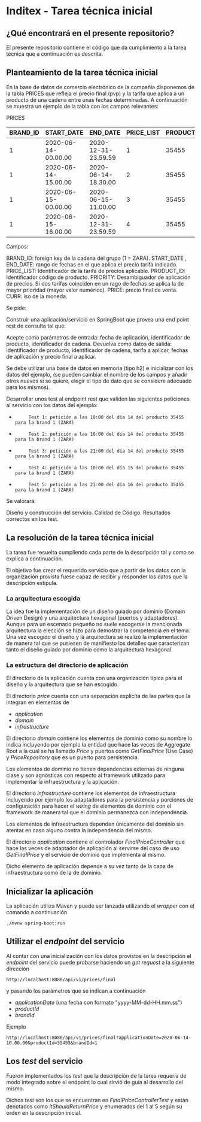 # Inditex - Tarea técnica inicial

## ¿Qué encontrará en el presente repositorio?

El presente repositorio contiene el código que da cumplimiento a la tarea técnica que a continuación es descrita.

## Planteamiento de la tarea técnica inicial

En la base de datos de comercio electrónico de la compañía disponemos de la tabla PRICES que refleja el precio final (pvp) y la tarifa que aplica a un producto de una cadena entre unas fechas determinadas. A continuación se muestra un ejemplo de la tabla con los campos relevantes:

PRICES

| BRAND_ID | START_DATE          | END_DATE            | PRICE_LIST | PRODUCT_ID | PRIORITY | PRICE | CURR |
|----------|---------------------|---------------------|------------|------------|----------|-------|------|
| 1        | 2020-06-14-00.00.00 | 2020-12-31-23.59.59 | 1          | 35455      | 0        | 35.50 | EUR  |
| 1        | 2020-06-14-15.00.00 | 2020-06-14-18.30.00 | 2          | 35455      | 1        | 25.45 | EUR  |
| 1        | 2020-06-15-00.00.00 | 2020-06-15-11.00.00 | 3          | 35455      | 1        | 30.50 | EUR  |
| 1        | 2020-06-15-16.00.00 | 2020-12-31-23.59.59 | 4          | 35455      | 1        | 38.95 | EUR  |

Campos:

BRAND_ID: foreign key de la cadena del grupo (1 = ZARA).
START_DATE , END_DATE: rango de fechas en el que aplica el precio tarifa indicado.
PRICE_LIST: Identificador de la tarifa de precios aplicable.
PRODUCT_ID: Identificador código de producto.
PRIORITY: Desambiguador de aplicación de precios. Si dos tarifas coinciden en un rago de fechas se aplica la de mayor prioridad (mayor valor numérico).
PRICE: precio final de venta.
CURR: iso de la moneda.

Se pide:

Construir una aplicación/servicio en SpringBoot que provea una end point rest de consulta  tal que:

Acepte como parámetros de entrada: fecha de aplicación, identificador de producto, identificador de cadena.
Devuelva como datos de salida: identificador de producto, identificador de cadena, tarifa a aplicar, fechas de aplicación y precio final a aplicar.

Se debe utilizar una base de datos en memoria (tipo h2) e inicializar con los datos del ejemplo, (se pueden cambiar el nombre de los campos y añadir otros nuevos si se quiere, elegir el tipo de dato que se considere adecuado para los mismos).

Desarrollar unos test al endpoint rest que  validen las siguientes peticiones al servicio con los datos del ejemplo:

-          Test 1: petición a las 10:00 del día 14 del producto 35455   para la brand 1 (ZARA)
-          Test 2: petición a las 16:00 del día 14 del producto 35455   para la brand 1 (ZARA)
-          Test 3: petición a las 21:00 del día 14 del producto 35455   para la brand 1 (ZARA)
-          Test 4: petición a las 10:00 del día 15 del producto 35455   para la brand 1 (ZARA)
-          Test 5: petición a las 21:00 del día 16 del producto 35455   para la brand 1 (ZARA)


Se valorará:

Diseño y construcción del servicio.
Calidad de Código.
Resultados correctos en los test.

## La resolución de la tarea técnica inicial

La tarea fue resuelta cumpliendo cada parte de la descripción tal y como se explica a continuación.

El objetivo fue crear el requerido servicio que a partir de los datos con la organización provista fuese capaz de recibir y responder los datos que la descripción estipula.

### La arquitectura escogida

La idea fue la implementación de un diseño guiado por dominio (Domain Driven Design) y una arquitectura hexagonal (puertos y adaptadores).
Aunque para un escenario pequeño no suele escogerse la mencionada arquitectura la elección se hizo para demostrar la competencia en el tema.
Una vez escogido el diseño y la arquitectura se realizó la implementación de manera tal que se pusiesen de manifiesto los detalles que caracterizan tanto el diseño guiado por dominio como la arquitectura hexagonal.

### La estructura del directorio de aplicación

El directorio de la aplicación cuenta con una organización típica para el diseño y la arquitectura que se han escogido.

El directorio *price* cuenta con una separación explícita de las partes que la integran en elementos de
- *application*
- *domain*
- *infrastructure*

El directorio *domain* contiene los elementos de dominio como su nombre lo indica incluyendo por ejemplo la entidad que hace las veces de Aggregate Root a la cual se ha llamado *Price* y puertos como *GetFinalPrice* (Use Case) y *PriceRepository* que es un puerto para persistencia.

Los elementos de dominio no tienen dependencias externas de ninguna clase y son agnósticas con respecto al framework utilizado para implementar la infraestructura y la aplicación.

El directorio *infrastructure* contiene los elementos de infraestructura incluyendo por ejemplo los adaptadores para la persistencia y porciones de configuración para hacer el *wiring* de elementos de dominio con el framework de manera tal que el dominio permanezca con independencia.

Los elementos de infraestructura dependen únicamente del dominio sin atentar en caso alguno contra la independencia del mismo.

El directorio *application* contiene el controlador *FinalPriceController* que hace las veces de adaptador de aplicación al servirse del caso de uso *GetFinalPrice* y el servicio de dominio que implementa al mismo.

Dicho elemento de aplicación depende a su vez tanto de la capa de infraestructura como de la de dominio.

## Inicializar la aplicación

La aplicación utiliza Maven y puede ser lanzada utilizando el *wrapper* con el comando a continuación

```
./mvnw spring-boot:run
```

## Utilizar el *endpoint* del servicio

Al contar con una inicialización con los datos provistos en la descripción el *endpoint* del servicio puede probarse haciendo un *get* *request* a la siguiente dirección

```
http://localhost:8080/api/v1/prices/final
```

 y pasando los parámetros que se indican a continuación
 - *applicationDate* (una fecha con formato "yyyy-MM-dd-HH.mm.ss")
 - *productId*
 - *brandId*

Ejemplo

```
http://localhost:8080/api/v1/prices/final?applicationDate=2020-06-14-10.00.00&productId=35455&brandId=1
```

## Los *test* del servicio

Fueron implementados los *test* que la descripción de la tarea requería de modo integrado sobre el endpoint lo cual sirvió de guía al desarrollo del mismo.

Dichos *test* son los que se encuentran en *FinalPriceControllerTest* y están denotados como *itShouldReturnPrice* y enumerados del 1 al 5 según su orden en la descripción inicial.
